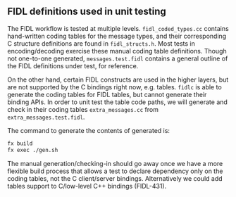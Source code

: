 ## FIDL definitions used in unit testing

The FIDL workflow is tested at multiple levels. `fidl_coded_types.cc` contains hand-written
coding tables for the message types, and their corresponding C structure definitions are found in
`fidl_structs.h`. Most tests in encoding/decoding exercise these manual coding table definitions.
Though not one-to-one generated, `messages.test.fidl` contains a general outline of the FIDL
definitions under test, for reference.

On the other hand, certain FIDL constructs are used in the higher layers, but are not supported
by the C bindings right now, e.g. tables. `fidlc` is able to generate the coding tables for FIDL
tables, but cannot generate their binding APIs. In order to unit test the table code paths, we will
generate and check in their coding tables `extra_messages.cc` from `extra_messages.test.fidl`.

The command to generate the contents of generated is:

```bash
fx build
fx exec ./gen.sh
```

The manual generation/checking-in should go away once we have a more flexible build process that
allows a test to declare dependency only on the coding tables, not the C client/server bindings.
Alternatively we could add tables support to C/low-level C++ bindings (FIDL-431).
